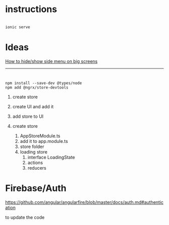# instructions

```sh

ionic serve

```

# Ideas

[How to hide/show side menu on big screens](https://forum.ionicframework.com/t/how-to-hide-show-side-menu-on-big-screens/207312)


----

# 

```
npm install --save-dev @types/node
npm add @ngrx/store-devtools
```

1. create store
2. create UI and add it
3. add store to UI

1. create store
   1. AppStoreModule.ts
   2. add it to app.module.ts
   3. store folder
   4. loading store
      1. interface LoadingState
      2. actions
      3. reducers 

# Firebase/Auth

https://github.com/angular/angularfire/blob/master/docs/auth.md#authentication

to update the code

